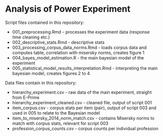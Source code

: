 # Analysis of Power Experiment

Script files contained in this repository:

*	001_preprocessing.Rmd - processes the experiment data (response time cleaning etc.)
*	002_descriptive_stats.Rmd - descriptive stats
*	003_processing_corpus_data_norms.Rmd - loads corpus data and computes table, correlation with misersky norms, creates figure 1
*	004_bayes_model_estimation.R - the main bayesian model of the experiment
*	005_statistical_model_results_interpretation.Rmd - interpreting the main bayesian model, creates figures 2 to 4

Data files contain in this repository:

*	hierarchy_experiment.csv - raw data of the main experiment, straight from E-Prime
*	hierarchy_experiment_cleaned.csv - cleaned file, output of script 001
*	item_corpus.csv - corpus stats per item (pair), output of script 003 and used in 005 to relate to the Bayesian model
*	item_to_misersky_2014_norm_match.csv - contains Misersky norms to match with corpus stats, relevant for script 003
*	profession_corpus_counts.csv - corpus counts per individual profession

